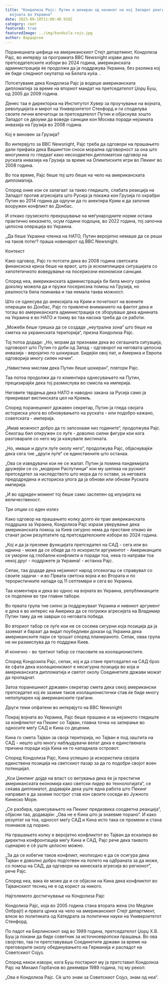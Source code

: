 ```yaml
---
title: "Кондолиза Рајс: Путин е шокиран од начинот на кој Западот реагира на
  војната во Украина"
date: 2023-09-10T11:09:40.918Z
category: свет
featured: true
featuredImage: ../img/kondozla-rajs.jpg
author: Вардарски
---
```

Поранешната шефица на американскиот Стејт департмент, Кондолиза Рајс, во интервју за програмата BBC Newsnight изјави дека по претседателските избори во 2024 година, американската администрација ќе продолжи да ја поддржува Украина, без разлика кој ќе биде следниот окупатор на Белата куќа. .

Потсетуваме дека Кондолиза Рајс ја водеше американската дипломатија за време на вториот мандат на претседателот Џорџ Буш, од 2005 до 2009 година.

Денес таа е директорка на Институтот Хувер за проучување на војната, револуцијата и мирот на Универзитетот Стенфорд и ги споделува своите лични впечатоци за претседателот Путин и објаснува зошто Западот се двоуми да воведе санкции кон Москва поради нејзината инвазија на Грузија во 2008 година.

Кој е виновен за Грузија?

Во интервјуто за BBC Newsnight, Рајс треба да одговори на прашањето дали прифаќа дека Вашингтон сноси морална одговорност за она што многумина го гледаат како несоодветен дипломатски одговор на руската инвазија на Грузија за време на Олимписките игри во Пекинг во 2008 година.

Во тоа време, Рајс беше тој што беше на чело на американската дипломатија.

Според оние кои се залагаат за такво гледиште, слабата реакција на Западот против агресијата што Русија ја покажа кон Грузија го охрабри Путин во 2014 година да одлучи да го анектира Крим и да започне вооружен конфликт во Донбас.

И откако грузиското прекршување на меѓународните норми остана практично неказнето, осум години подоцна, во 2022 година, тој започна целосна операција во Украина.

„Да беше Украина членка на НАТО, Путин веројатно немаше да се реши на таков потег? праша новинарот од BBC Newsnight.

Контекст

Како одговор, Рајс го потсети дека во 2008 година светската финансиска криза беше на врвот, што ја искомплицира ситуацијата со хипотетичкото воведување на посериозни економски санкции.

Според неа, американската администрација би била многу среќна доколку можела да и пружи посериозна помош на Грузија, но реалноста била поинаква и таа немала таква можност.

Што се однесува до анексијата на Крим и почетокот на воените операции во Донбас, Рајс го привлече вниманието на фактот дека и тогаш во американската администрација се зборуваше дека иднината на Украина е во НАТО и токму во таа насока треба да се работи.

„Можеби беше грешка да се создаде „неутрална зона“ што беше на сметка на украинската територија“, призна Кондолиза Рајс.

Тој потоа додаде: „Но, морам да признаам дека во сегашната ситуација, одговорот што Путин го доби од Запад - одговорот на неговата целосна инвазија - веројатно го шокираше. Бидејќи овој пат, и Америка и Европа одговорија многу силен начин“.

„Навистина мислам дека Путин беше шокиран“, повтори Рајс.

Таа потоа продолжи да го коментира однесувањето на Путин, прецизирајќи дека тој размислува во смисла на империја.

Неговите тврдења дека НАТО е наводно закана за Русија само ја прикриваат вистинската цел на Кремљ.

Според поранешниот државен секретар, Путин ја гледа својата историска улога во обновувањето на руската - или подобро кажано, советската - империја.

„Имав можност добро да го запознаам низ годините“, продолжува Рајс. Секогаш бил опкружен со луѓе - доволно силни фигури кои кога разговарале со него му ја кажувале вистината.

„Но, имаше и други луѓе околу него“, продолжува Рајс, објаснувајќи дека сега тие „други луѓе“ се единствените што останаа.

„Ова се изведувачи кои не се жалат. Путин ја помина пандемијата дружејќи се со „модерни Распутинци“ кои му шепнаа на рускиот претседател за наследството што мора да го остави, за неговата предодредена и историска улога да ја обнови или обнови Руската империја.

„И во одреден момент тој беше само заслепен од илузијата на величественост.

Три опции со еден излез

Како одговор на прашањето колку долго ќе трае американската поддршка за Украина, Кондолиза Рајс изрази уверување дека американската помош за Киев сигурно нема да престане откако ќе станат јасни резултатите од претседателските избори во 2024 година.

„Кој и да ја преземе функцијата претседател на САД - сега или во иднина - може да се обиде да го искористи аргументот - Американците се уморни од глобални конфликти и поради тоа, нека го направи тоа некој друг - поддржете ја Украина! - истакна Рајс.

Сепак, таа додаде дека нејзиниот народ отсекогаш се справувал со своите задачи - и во Првата светска војна и во Втората и по терористичките напади од 11 септември и сега во Украина.

Таа коментира и дека во однос на војната во Украина, републиканците се поделени во три главни табори.

Во првата група тие силно ја поддржуваат Украина и нивниот аргумент е дека е во интерес на Америка да се погрижи агресијата на Владимир Путин таму да не заврши со неговата победа.

Во вториот табор се луѓе кои не се сосема сигурни која позиција да ја заземат и бараат да видат поубедливи докази од Украина дека американските пари се трошат според планираното. Сепак, оваа група не ни размислува да го поддржи Киев.

И конечно - во третиот табор се гласовите на изолационистите.

Според Кондозила Рајс, сепак, кој и да стане претседател на САД брзо ќе сфати дека изолационизмот е несигурна позиција во која и американската дипломатија и светот околу Соединетите држави можат да пропаднат.

Затоа поранешниот државен секретар смета дека секој американски претседател кој ќе заземе таков изолационистички став ќе биде многу непопуларен кај американските граѓани.

Други теми опфатени во интервјуто на BBC Newsnight

Покрај војната во Украина, Рајс беше прашана и за нејзиното гледиште за конфликтот на Пекинг со Тајван, главна точка на запирање во односите меѓу САД и Кина со децении.

Кина го смета Тајван за своја територија, но Тајван е под заштита на САД - нешто што многу набљудувачи велат дека е единствената причина поради која Кина не го нападнала островот.

Според Кондолиза Рајс, Кина успешно ја искористила својата единствена позиција на светскиот пазар за да го подобри својот воен потенцијал.

„Кси Џинпинг дојде на власт со ветувања дека ќе ја престигне американската економија како светски лидер во технологијата“, се сеќава дипломатот, додавајќи дека уште една работа што Пекинг направил е да заземе построг став кон своите соседи во Јужното Кинеско Море.

„Се разбира, однесувањето на Пекинг предизвика соодветна реакција“, објасни таа, додавајќи: „Ова не е Кина што ја знаевме порано“. И како резултат на тоа, односот меѓу САД и Кина исто така се промени и стана поинаков од порано.

На прашањето колку е веројатно конфликтот во Тајван да ескалира во директна конфронтација меѓу Кина и САД, Рајс рече дека таквото сценарио е сè уште целосно можно.

„За да се избегне таков конфликт, неопходно е да се осигура дека Тајван е доволно добро подготвен на полето на одбраната за да може, со помош на САД, да одговори на кинеската агресија во регионот“, рече Рајс.

Според неа, вака ќе може да и се објасни на Кина дека конфликтот во Тајванскиот теснец не е од корист за никого.

Најголемото достигнување на Кондолиза Рајс

Кондолиза Рајс, која во 2005 година стана втората жена (по Медлин Олбрајт) и првата црнка на чело на американскиот Стејт департмент, влезе во политиката од Катедрата за политички науки на Универзитетот Стенфорд.

По падот на Берлинскиот ѕид во 1989 година, претседателот Џорџ Х.В. Буш ја покани да биде советник за источноевропски прашања. Во ова својство, таа ги претставуваше Соединетите држави за време на преговорите околу обединувањето на Германија и распадот на Советскиот Сојуз.

Според некои извори, кога Буш постариот му ја претставил Кондолиза Рајс на Михаил Горбачов во декември 1989 година, тој му рекол:

„Ова е Кондолиза Рајс. Сè што знам за Советскиот Сојуз, знам од неа“.